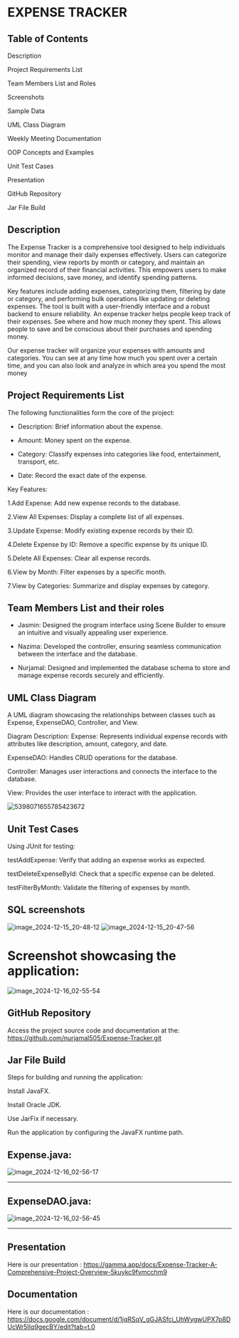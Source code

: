 **EXPENSE  TRACKER**
====================


**Table of Contents**
----------------------

Description
 
Project Requirements List

Team Members List and Roles

Screenshots

Sample Data

UML Class Diagram

Weekly Meeting Documentation

OOP Concepts and Examples

Unit Test Cases

Presentation

GitHub Repository

Jar File Build




**Description**
-----------
The Expense Tracker is a comprehensive tool designed to help individuals monitor and manage their daily expenses effectively. Users can categorize their spending, view reports by month or category, and maintain an organized record of their financial activities. This empowers users to make informed decisions, save money, and identify spending patterns.

Key features include adding expenses, categorizing them, filtering by date or category, and performing bulk operations like updating or deleting expenses. The tool is built with a user-friendly interface and a robust backend to ensure reliability.
An expense tracker helps people keep track of their expenses. See where and how much money they spent. This allows people to save and be conscious about their purchases and spending money.

Our expense tracker will organize your expenses with amounts and categories. You can see at any time how much you spent over a certain time, and you can also look and analyze in which area you spend the most money



**Project Requirements List**
-------------------------
The following functionalities form the core of the project:

- Description: Brief information about the expense.
  
- Amount: Money spent on the expense.
  
- Category: Classify expenses into categories like food, entertainment, transport, etc.
  
- Date: Record the exact date of the expense.


Key Features:

1.Add Expense: Add new expense records to the database.

2.View All Expenses: Display a complete list of all expenses.

3.Update Expense: Modify existing expense records by their ID.

4.Delete Expense by ID: Remove a specific expense by its unique ID.

5.Delete All Expenses: Clear all expense records.

6.View by Month: Filter expenses by a specific month.
 
7.View by Categories: Summarize and display expenses by category.




**Team Members List and their roles**
---------------------
- Jasmin: Designed the program interface using Scene Builder to ensure an intuitive and visually appealing user experience.
 
- Nazima: Developed the controller, ensuring seamless communication between the interface and the database.
 
- Nurjamal: Designed and implemented the database schema to store and manage expense records securely and efficiently.





**UML Class Diagram**
---------------------

A UML diagram showcasing the relationships between classes such as Expense, ExpenseDAO, Controller, and View.

Diagram Description:
Expense: Represents individual expense records with attributes like description, amount, category, and date.

ExpenseDAO: Handles CRUD operations for the database.

Controller: Manages user interactions and connects the interface to the database.

View: Provides the user interface to interact with the application.

![5398071655785423672](https://github.com/user-attachments/assets/993cfa59-a60e-422b-a267-3b1bcb457e66)




**Unit Test Cases**
--------------------
Using JUnit for testing:

testAddExpense: Verify that adding an expense works as expected.

testDeleteExpenseById: Check that a specific expense can be deleted.

testFilterByMonth: Validate the filtering of expenses by month.





**SQL screenshots**
--------------------
![image_2024-12-15_20-48-12](https://github.com/user-attachments/assets/d3e69fa3-0b3b-493f-a7cc-2f67611e70be)
![image_2024-12-15_20-47-56](https://github.com/user-attachments/assets/abae7db8-e294-4562-8876-7560c2c4d36e)



**Screenshot showcasing the application:**
==========================================
![image_2024-12-16_02-55-54](https://github.com/user-attachments/assets/e2748505-c433-4cb3-8512-def21eecb965)





**GitHub Repository**
---------------------
Access the project source code and documentation at the: https://github.com/nurjamal505/Expense-Tracker.git




**Jar File Build**
------------------
Steps for building and running the application:

Install JavaFX.

Install Oracle JDK.

Use JarFix if necessary.

Run the application by configuring the JavaFX runtime path.



**Expense.java:**
-------------------
![image_2024-12-16_02-56-17](https://github.com/user-attachments/assets/03c99c9b-7d40-4a53-9b5b-c4c1e8de6f82)



------------------------------------------

**ExpenseDAO.java:**
--------------------
![image_2024-12-16_02-56-45](https://github.com/user-attachments/assets/5c9158f5-7744-4344-b45e-cfec57fc8f97)


----------------------------------------------------------

**Presentation**
----------------
Here is our presentation : https://gamma.app/docs/Expense-Tracker-A-Comprehensive-Project-Overview-5kuykc9fvmcchm9

**Documentation**
-----------------
Here is our documentation : https://docs.google.com/document/d/1jqRSqV_gGJASfci_UhWygwUPX7p8DUcWr5IIq9gecBY/edit?tab=t.0
